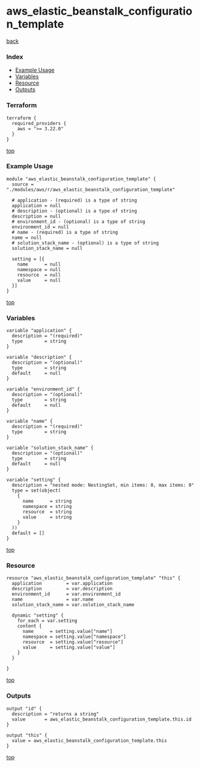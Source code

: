 # aws_elastic_beanstalk_configuration_template

[back](../aws.md)

### Index

- [Example Usage](#example-usage)
- [Variables](#variables)
- [Resource](#resource)
- [Outputs](#outputs)

### Terraform

```hcl
terraform {
  required_providers {
    aws = ">= 3.22.0"
  }
}
```

[top](#index)

### Example Usage

```hcl
module "aws_elastic_beanstalk_configuration_template" {
  source = "./modules/aws/r/aws_elastic_beanstalk_configuration_template"

  # application - (required) is a type of string
  application = null
  # description - (optional) is a type of string
  description = null
  # environment_id - (optional) is a type of string
  environment_id = null
  # name - (required) is a type of string
  name = null
  # solution_stack_name - (optional) is a type of string
  solution_stack_name = null

  setting = [{
    name      = null
    namespace = null
    resource  = null
    value     = null
  }]
}
```

[top](#index)

### Variables

```hcl
variable "application" {
  description = "(required)"
  type        = string
}

variable "description" {
  description = "(optional)"
  type        = string
  default     = null
}

variable "environment_id" {
  description = "(optional)"
  type        = string
  default     = null
}

variable "name" {
  description = "(required)"
  type        = string
}

variable "solution_stack_name" {
  description = "(optional)"
  type        = string
  default     = null
}

variable "setting" {
  description = "nested mode: NestingSet, min items: 0, max items: 0"
  type = set(object(
    {
      name      = string
      namespace = string
      resource  = string
      value     = string
    }
  ))
  default = []
}
```

[top](#index)

### Resource

```hcl
resource "aws_elastic_beanstalk_configuration_template" "this" {
  application         = var.application
  description         = var.description
  environment_id      = var.environment_id
  name                = var.name
  solution_stack_name = var.solution_stack_name

  dynamic "setting" {
    for_each = var.setting
    content {
      name      = setting.value["name"]
      namespace = setting.value["namespace"]
      resource  = setting.value["resource"]
      value     = setting.value["value"]
    }
  }

}
```

[top](#index)

### Outputs

```hcl
output "id" {
  description = "returns a string"
  value       = aws_elastic_beanstalk_configuration_template.this.id
}

output "this" {
  value = aws_elastic_beanstalk_configuration_template.this
}
```

[top](#index)